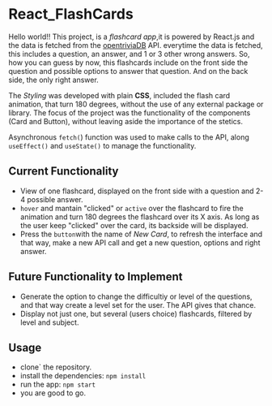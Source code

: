 # React_FlashCards

Hello world!! This project, is a _flashcard app_,it is powered by React.js and the data is fetched from the [opentriviaDB](https://opentdb.com/api.php/) API. everytime the data is fetched, this includes a question, an answer, and 1 or 3 other wrong answers. So, how you can guess by now, this flashcards include on the front side the question and possible options to answer that question. And on the back side, the only right answer.

The _Styling_ was developed with plain **CSS**, included the flash card animation, that turn 180 degrees, without the use of any external package or library. The focus of the project was the functionality of the components (Card and Button), without leaving aside the importance of the stetics.

Asynchronous `fetch(`) function was used to make calls to the API, along `useEffect()` and `useState()` to manage the functionality.

## Current Functionality

- View of one flashcard, displayed on the front side with a question and 2-4 possible answer.
- `hover` and mantain "clicked" or `active` over the flashcard to fire the animation and turn 180 degrees the flashcard over its X axis. As long as the user keep "clicked" over the card, its backside will be displayed.
- Press the `button`with the name of _New Card_, to refresh the interface and that way, make a new API call and get a new question, options and right answer.

## Future Functionality to Implement

- Generate the option to change the difficultiy or level of the questions, and that way create a level set for the user. The API gives that chance.
- Display not just one, but several (users choice) flashcards, filtered by level and subject.

## Usage

- clone` the repository.
- install the dependencies:
  `npm install`
- run the app:
  `npm start`
- you are good to go.
